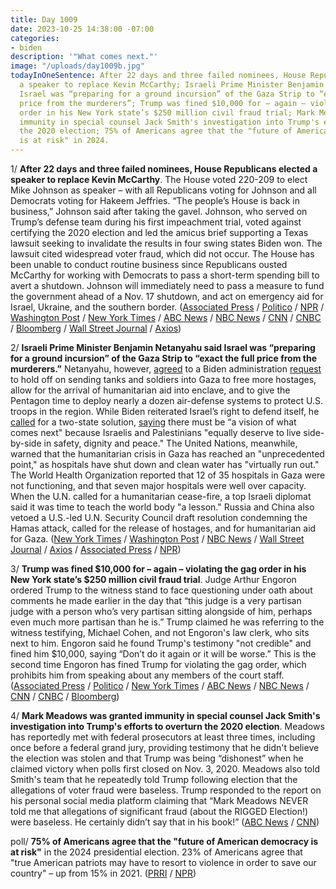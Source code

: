 ```yaml
---
title: Day 1009
date: 2023-10-25 14:38:00 -07:00
categories:
- biden
description: '"What comes next."'
image: "/uploads/day1009b.jpg"
todayInOneSentence: After 22 days and three failed nominees, House Republicans elected
  a speaker to replace Kevin McCarthy; Israeli Prime Minister Benjamin Netanyahu said
  Israel was “preparing for a ground incursion” of the Gaza Strip to “exact the full
  price from the murderers”; Trump was fined $10,000 for – again – violating the gag
  order in his New York state’s $250 million civil fraud trial; Mark Meadows was granted
  immunity in special counsel Jack Smith's investigation into Trump's efforts to overturn
  the 2020 election; 75% of Americans agree that the "future of American democracy
  is at risk" in 2024.
---
```


1/ **After 22 days and three failed nominees, House Republicans elected a speaker to replace Kevin McCarthy**. The House voted 220-209 to elect Mike Johnson as speaker – with all Republicans voting for Johnson and all Democrats voting for Hakeem Jeffries. “The people’s House is back in business,” Johnson said after taking the gavel. Johnson, who served on Trump’s defense team during his first impeachment trial, voted against certifying the 2020 election and led the amicus brief supporting a Texas lawsuit seeking to invalidate the results in four swing states Biden won. The lawsuit cited widespread voter fraud, which did not occur. The House has been unable to conduct routine business since Republicans ousted McCarthy for working with Democrats to pass a short-term spending bill to avert a shutdown. Johnson will immediately need to pass a measure to fund the government ahead of a Nov. 17 shutdown, and act on emergency aid for Israel, Ukraine, and the southern border. ([Associated Press](https://apnews.com/article/house-speaker-republicans-emmer-mccarthy-54352a64be041cd445bda8df28b24f03) / [Politico](https://www.politico.com/live-updates/2023/10/25/congress/johnson-takes-it-00123512) / [NPR](https://www.npr.org/2023/10/24/1208372102/house-enters-22nd-day-without-a-speaker-with-a-new-nominee-for-the-job) / [Washington Post](https://www.washingtonpost.com/politics/2023/10/25/house-speaker-vote/) / [New York Times](https://www.nytimes.com/live/2023/10/25/us/house-speaker-vote-mike-johnson) / [ABC News](https://abcnews.go.com/Politics/live-updates/House-speaker-vote-live-updates/?id=104039543) / [NBC News](https://www.nbcnews.com/politics/congress/mike-johnson-elected-new-speaker-house-vote-rcna122151) / [CNN](https://www.cnn.com/politics/live-news/house-speaker-vote-10-25-23/index.html) / [CNBC](https://www.cnbc.com/2023/10/25/mike-johnson-house-speaker-louisiana-republican-in-the-spotlight.html) / [Bloomberg](https://www.bloomberg.com/news/articles/2023-10-25/johnson-has-enough-votes-to-win-house-speaker-tally-ongoing?srnd=premium&sref=MIBMEEoj) / [Wall Street Journal](https://www.wsj.com/livecoverage/house-speaker-vote-mike-johnson) / [Axios](https://www.axios.com/2023/10/25/mike-johnson-elected-house-speaker))

2/ **Israeli Prime Minister Benjamin Netanyahu said Israel was “preparing for a ground incursion” of the Gaza Strip to “exact the full price from the murderers.”** Netanyahu, however, [agreed](https://www.wsj.com/world/middle-east/israel-battles-on-multiple-fronts-as-conflict-risks-spreading-a5e537ec) to a Biden administration [request](https://www.bloomberg.com/news/articles/2023-10-25/biden-calls-for-two-state-solution-following-israel-hamas-war?sref=MIBMEEoj) to hold off on sending tanks and soldiers into Gaza to free more hostages, allow for the arrival of humanitarian aid into enclave, and to give the Pentagon time to deploy nearly a dozen air-defense systems to protect U.S. troops in the region. While Biden reiterated Israel’s right to defend itself, he [called](https://www.bloomberg.com/news/articles/2023-10-25/biden-calls-for-two-state-solution-following-israel-hamas-war?sref=MIBMEEoj) for a two-state solution, [saying](https://www.washingtonpost.com/politics/2023/10/25/us-fears-escalation-israel-gaza-war/) there must be “a vision of what comes next" because Israelis and Palestinians "equally deserve to live side-by-side in safety, dignity and peace." The United Nations, meanwhile, warned that the humanitarian crisis in Gaza has reached an "unprecedented point," as hospitals have shut down and clean water has "virtually run out." The World Health Organization reported that 12 of 35 hospitals in Gaza were not functioning, and that seven major hospitals were well over capacity. When the U.N. called for a humanitarian cease-fire, a top Israeli diplomat said it was time to teach the world body "a lesson." Russia and China also vetoed a U.S.-led U.N. Security Council draft resolution condemning the Hamas attack, called for the release of hostages, and for humanitarian aid for Gaza. ([New York Times](https://www.nytimes.com/live/2023/10/25/world/israel-hamas-war-gaza-news) / [Washington Post](https://www.washingtonpost.com/world/2023/10/25/israel-war-hamas-news-updates-gaza/) / [NBC News](https://www.nbcnews.com/news/world/live-blog/israel-hamas-war-live-updates-rcna122056) / [Wall Street Journal](https://www.wsj.com/livecoverage/israel-hamas-war-palestinians-news) / [Axios](https://www.axios.com/2023/10/25/gaza-humanitarian-crisis-war-israel-death-toll) / [Associated Press](https://apnews.com/article/israel-palestinians-war-gaza-hamas-94db5fa6029977f302cf2af57349badc) / [NPR](https://www.npr.org/live-updates/israel-hamas-war-gaza-un-aid))

3/ **Trump was fined $10,000 for – again – violating the gag order in his New York state’s $250 million civil fraud trial**. Judge Arthur Engoron ordered Trump to the witness stand to face questioning under oath about comments he made earlier in the day that “this judge is a very partisan judge with a person who’s very partisan sitting alongside of him, perhaps even much more partisan than he is.” Trump claimed he was referring to the witness testifying, Michael Cohen, and not Engoron's law clerk, who sits next to him. Engoron said he found Trump's testimony "not credible" and fined him $10,000, saying “Don’t do it again or it will be worse.” This is the second time Engoron has fined Trump for violating the gag order, which prohibits him from speaking about any members of the court staff. ([Associated Press](https://apnews.com/article/trump-michael-cohen-fraud-lawsuit-7f6e536e97d77ef1cd441e4d5ec41ee4) / [Politico](https://www.politico.com/news/2023/10/25/trump-judge-gag-order-new-york-00123505) / [New York Times](https://www.nytimes.com/2023/10/25/nyregion/trump-cohen-gag-order-engoron.html) / [ABC News](https://abcnews.go.com/US/live-updates/trump-fraud-trial/?id=103642561) / [NBC News](https://www.nbcnews.com/politics/donald-trump/judge-orders-trump-take-stand-ny-fraud-trial-fines-10000-violating-gag-rcna122199) / [CNN](https://www.cnn.com/politics/live-news/trump-civil-fraud-trial-10-25-23/index.html) / [CNBC](https://www.cnbc.com/2023/10/25/trump-fraud-trial-michael-cohen-testifies-in-fraud-trial.html) / [Bloomberg](https://www.bloomberg.com/news/articles/2023-10-25/judge-fines-trump-10-000-over-second-violation-of-gag-order?srnd=premium&sref=MIBMEEoj))

4/ **Mark Meadows was granted immunity in special counsel Jack Smith's investigation into Trump's efforts to overturn the 2020 election**. Meadows has reportedly met with federal prosecutors at least three times, including once before a federal grand jury, providing testimony that he didn't believe the election was stolen and that Trump was being “dishonest” when he claimed victory when polls first closed on Nov. 3, 2020. Meadows also told Smith's team that he repeatedly told Trump following election that the allegations of voter fraud were baseless. Trump responded to the report on his personal social media platform claiming that “Mark Meadows NEVER told me that allegations of significant fraud (about the RIGGED Election!) were baseless. He certainly didn’t say that in his book!” ([ABC News](https://abcnews.go.com/US/chief-staff-mark-meadows-granted-immunity-tells-special/story?id=104231281) / [CNN](https://www.cnn.com/2023/10/24/politics/mark-meadows/index.html))

poll/ **75% of Americans agree that the "future of American democracy is at risk"** in the 2024 presidential election. 23% of Americans agree that "true American patriots may have to resort to violence in order to save our country" – up from 15% in 2021. ([PRRI](https://www.prri.org/research/threats-to-american-democracy-ahead-of-an-unprecedented-presidential-election/) / [NPR](https://www.npr.org/2023/10/25/1208373493/political-violence-democracy-2024-presidential-election-extremism))

